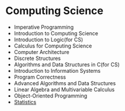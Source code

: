 # Computing Science
- Imperative Programming
- Introduction to Computing Science
- Introduction to Logic(for CS)
- Calculus for Computing Science
- Computer Architecture
- Discrete Structures
- Algorithms and Data Structures in C(for CS)
- Introduction to Information Systems
- Program Correctness
- Advanced Algorithms and Data Structures
- Linear Algebra and Multivariable Calculus
- Object-Oriented Programming
- [Statistics](/classes/statistics/)
